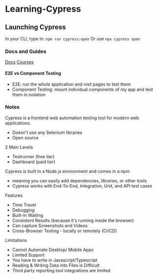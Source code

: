 # Learning-Cypress

## Launching Cypress
In your CLI, type in:
`npm run cypress:open`
Or use
`npx cypress open`

### Docs and Guides
[Docs](https://docs.cypress.io/guides/overview/why-cypress)
[Courses](https://learn.cypress.io/#courses)

#### E2E vs Component Testing
- E2E: run the whole application and visit pages to test them
- Component Testing: mount individual components of my app and test them in isolation

### Notes
Cypress is a frontend web automation testing tool for modern web applications.
- Doesn't use any Selenium libraries
- Open source

2 Main Levels 
- Testrunner (free tier)
- Dashboard (paid tier)

Cypress is built in a Node.js environment and comes in a npm
- meaning you can easily add dependencies, libraries, or other tools
- Cypress works with End-To-End, Integration, Unit, and API test cases

Features
- Time Travel
- Debugging
- Built-In Waiting
- Consistent Results (because it's running inside the browser)
- Can capture Screenshots and Videos
- Cross-Browser Testing - locally or remotely (CI/CD)

Limitations
- Cannot Automate Desktop/ Mobile Apps
- Limited Support
- You have to write in Javascript/Typescript
- Reading & Writing Data into Files is Difficult
- Third party reporting tool integrations are limited